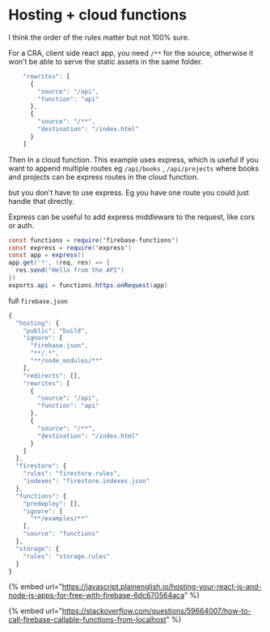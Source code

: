# Hosting + cloud functions

I think the order of the rules matter but not 100% sure.

For a CRA, client side react app, you need `/**` for the source, otherwise it won't be able to serve the static assets in the same folder.

```javascript
    "rewrites": [
      {
        "source": "/api",
        "function": "api"
      },
      {
        "source": "/**",
        "destination": "/index.html"
      }
    ]
```

Then In a cloud function. This example uses express, which is useful if you want to append multiple routes eg `/api/books` , `/api/projects` where books and projects can be express routes in the cloud function.  

but you don't have to use express. Eg you have one route you could just handle that directly. 

Express can be useful to add express middleware to the request, like cors or auth. 

```java
const functions = require('firebase-functions')
const express = require('express')
const app = express()
app.get('*', (req, res) => {
  res.send("Hello from the API")
})
exports.api = functions.https.onRequest(app)
```

full `firebase.json`

```javascript
{
  "hosting": {
    "public": "build",
    "ignore": [
      "firebase.json",
      "**/.*",
      "**/node_modules/**"
    ],
    "redirects": [],
    "rewrites": [
      {
        "source": "/api",
        "function": "api"
      },
      {
        "source": "/**",
        "destination": "/index.html"
      }
    ]
  },
  "firestore": {
    "rules": "firestore.rules",
    "indexes": "firestore.indexes.json"
  },
  "functions": {
    "predeploy": [],
    "ignore": [
      "**/examples/**"
    ],
    "source": "functions"
  },
  "storage": {
    "rules": "storage.rules"
  }
}
```

{% embed url="https://javascript.plainenglish.io/hosting-your-react-js-and-node-js-apps-for-free-with-firebase-6dc670564aca" %}

{% embed url="https://stackoverflow.com/questions/59664007/how-to-call-firebase-callable-functions-from-localhost" %}



